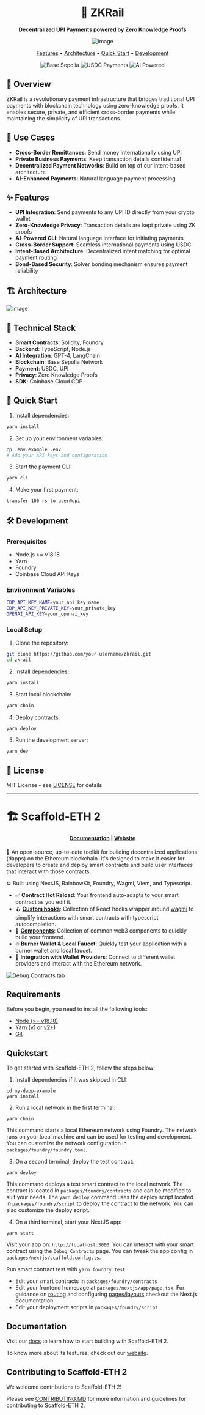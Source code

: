 <div align="center">
  <h1>🚂 ZKRail</h1>
  <p><strong>Decentralized UPI Payments powered by Zero Knowledge Proofs</strong></p>

![image](https://github.com/user-attachments/assets/c90534d8-7b51-42bb-bd2f-6aed89da92ec)

  
  <p>
    <a href="#features">Features</a> •
    <a href="#architecture">Architecture</a> •
    <a href="#quick-start">Quick Start</a> •
    <a href="#development">Development</a>
  </p>

  <p>
    <img src="https://img.shields.io/badge/Base-Sepolia-blue" alt="Base Sepolia" />
    <img src="https://img.shields.io/badge/USDC-Payments-green" alt="USDC Payments" />
    <img src="https://img.shields.io/badge/AI-Powered-purple" alt="AI Powered" />
  </p>
</div>

## 🌟 Overview

ZKRail is a revolutionary payment infrastructure that bridges traditional UPI payments with blockchain technology using zero-knowledge proofs. It enables secure, private, and efficient cross-border payments while maintaining the simplicity of UPI transactions.

## 🎯 Use Cases

- **Cross-Border Remittances**: Send money internationally using UPI
- **Private Business Payments**: Keep transaction details confidential
- **Decentralized Payment Networks**: Build on top of our intent-based architecture
- **AI-Enhanced Payments**: Natural language payment processing

## ✨ Features

- **UPI Integration**: Send payments to any UPI ID directly from your crypto wallet
- **Zero-Knowledge Privacy**: Transaction details are kept private using ZK proofs
- **AI-Powered CLI**: Natural language interface for initiating payments
- **Cross-Border Support**: Seamless international payments using USDC
- **Intent-Based Architecture**: Decentralized intent matching for optimal payment routing
- **Bond-Based Security**: Solver bonding mechanism ensures payment reliability

## 🏗 Architecture

![image](https://github.com/user-attachments/assets/3fbc49a3-ee37-42b9-a0f1-2d8fd9594b78)


## 🚀 Technical Stack

- **Smart Contracts**: Solidity, Foundry
- **Backend**: TypeScript, Node.js
- **AI Integration**: GPT-4, LangChain
- **Blockchain**: Base Sepolia Network
- **Payment**: USDC, UPI
- **Privacy**: Zero Knowledge Proofs
- **SDK**: Coinbase Cloud CDP

## 🚀 Quick Start

1. Install dependencies:

```bash
yarn install
```

2. Set up your environment variables:

```bash
cp .env.example .env
# Add your API keys and configuration
```

3. Start the payment CLI:

```bash
yarn cli
```

4. Make your first payment:

```bash
transfer 100 rs to user@upi
```

## 🛠 Development

### Prerequisites

- Node.js >= v18.18
- Yarn
- Foundry
- Coinbase Cloud API Keys

### Environment Variables

```bash
CDP_API_KEY_NAME=your_api_key_name
CDP_API_KEY_PRIVATE_KEY=your_private_key
OPENAI_API_KEY=your_openai_key
```

### Local Setup

1. Clone the repository:

```bash
git clone https://github.com/your-username/zkrail.git
cd zkrail
```

2. Install dependencies:

```bash
yarn install
```

3. Start local blockchain:

```bash
yarn chain
```

4. Deploy contracts:

```bash
yarn deploy
```

5. Run the development server:

```bash
yarn dev
```

## 📜 License

MIT License - see [LICENSE](LICENSE) for details

---

# 🏗 Scaffold-ETH 2

<h4 align="center">
  <a href="https://docs.scaffoldeth.io">Documentation</a> |
  <a href="https://scaffoldeth.io">Website</a>
</h4>

🧪 An open-source, up-to-date toolkit for building decentralized applications (dapps) on the Ethereum blockchain. It's designed to make it easier for developers to create and deploy smart contracts and build user interfaces that interact with those contracts.

⚙️ Built using NextJS, RainbowKit, Foundry, Wagmi, Viem, and Typescript.

- ✅ **Contract Hot Reload**: Your frontend auto-adapts to your smart contract as you edit it.
- 🪝 **[Custom hooks](https://docs.scaffoldeth.io/hooks/)**: Collection of React hooks wrapper around [wagmi](https://wagmi.sh/) to simplify interactions with smart contracts with typescript autocompletion.
- 🧱 [**Components**](https://docs.scaffoldeth.io/components/): Collection of common web3 components to quickly build your frontend.
- 🔥 **Burner Wallet & Local Faucet**: Quickly test your application with a burner wallet and local faucet.
- 🔐 **Integration with Wallet Providers**: Connect to different wallet providers and interact with the Ethereum network.

![Debug Contracts tab](https://github.com/scaffold-eth/scaffold-eth-2/assets/55535804/b237af0c-5027-4849-a5c1-2e31495cccb1)

## Requirements

Before you begin, you need to install the following tools:

- [Node (>= v18.18)](https://nodejs.org/en/download/)
- Yarn ([v1](https://classic.yarnpkg.com/en/docs/install/) or [v2+](https://yarnpkg.com/getting-started/install))
- [Git](https://git-scm.com/downloads)

## Quickstart

To get started with Scaffold-ETH 2, follow the steps below:

1. Install dependencies if it was skipped in CLI:

```
cd my-dapp-example
yarn install
```

2. Run a local network in the first terminal:

```
yarn chain
```

This command starts a local Ethereum network using Foundry. The network runs on your local machine and can be used for testing and development. You can customize the network configuration in `packages/foundry/foundry.toml`.

3. On a second terminal, deploy the test contract:

```
yarn deploy
```

This command deploys a test smart contract to the local network. The contract is located in `packages/foundry/contracts` and can be modified to suit your needs. The `yarn deploy` command uses the deploy script located in `packages/foundry/script` to deploy the contract to the network. You can also customize the deploy script.

4. On a third terminal, start your NextJS app:

```
yarn start
```

Visit your app on: `http://localhost:3000`. You can interact with your smart contract using the `Debug Contracts` page. You can tweak the app config in `packages/nextjs/scaffold.config.ts`.

Run smart contract test with `yarn foundry:test`

- Edit your smart contracts in `packages/foundry/contracts`
- Edit your frontend homepage at `packages/nextjs/app/page.tsx`. For guidance on [routing](https://nextjs.org/docs/app/building-your-application/routing/defining-routes) and configuring [pages/layouts](https://nextjs.org/docs/app/building-your-application/routing/pages-and-layouts) checkout the Next.js documentation.
- Edit your deployment scripts in `packages/foundry/script`


## Documentation

Visit our [docs](https://docs.scaffoldeth.io) to learn how to start building with Scaffold-ETH 2.

To know more about its features, check out our [website](https://scaffoldeth.io).

## Contributing to Scaffold-ETH 2

We welcome contributions to Scaffold-ETH 2!

Please see [CONTRIBUTING.MD](https://github.com/scaffold-eth/scaffold-eth-2/blob/main/CONTRIBUTING.md) for more information and guidelines for contributing to Scaffold-ETH 2.
